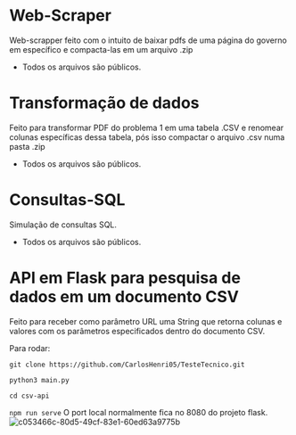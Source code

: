 # Web-Scraper

Web-scrapper feito com o intuito de baixar pdfs de uma página do governo em específico e compacta-las em um arquivo .zip
- Todos os arquivos são públicos.

# Transformação de dados 

Feito para transformar PDF do problema 1 em uma tabela .CSV e renomear colunas específicas dessa tabela, pós isso compactar o arquivo .csv numa pasta .zip
- Todos os arquivos são públicos.

# Consultas-SQL

Simulação de consultas SQL.
- Todos os arquivos são públicos. 

# API em Flask para pesquisa de dados em um documento CSV

Feito para receber como parâmetro URL uma String que retorna colunas e valores com os parâmetros especificados dentro do documento CSV. 

Para rodar:

`git clone https://github.com/CarlosHenri05/TesteTecnico.git`

`python3 main.py`

`cd csv-api`

`npm run serve`
O port local normalmente fica no 8080 do projeto flask.
![c053466c-80d5-49cf-83e1-60ed63a9775b](https://github.com/user-attachments/assets/c291c701-8026-4278-971f-8acb31d072c4)
